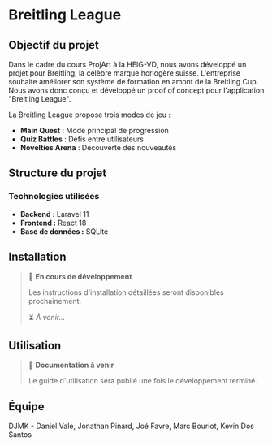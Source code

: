 # Breitling League

## Objectif du projet

Dans le cadre du cours ProjArt à la HEIG-VD, nous avons développé un projet pour Breitling, la célèbre marque horlogère suisse. L'entreprise souhaite améliorer son système de formation en amont de la Breitling Cup. Nous avons donc conçu et développé un proof of concept pour l'application "Breitling League".

La Breitling League propose trois modes de jeu :
- **Main Quest** : Mode principal de progression
- **Quiz Battles** : Défis entre utilisateurs
- **Novelties Arena** : Découverte des nouveautés

## Structure du projet

### Technologies utilisées

- **Backend :** Laravel 11
- **Frontend :** React 18
- **Base de données :** SQLite

## Installation

> 🚧 **En cours de développement**
> 
> Les instructions d'installation détaillées seront disponibles prochainement.
> 
> ⏳ _À venir..._

## Utilisation

> 📖 **Documentation à venir**
> 
> Le guide d'utilisation sera publié une fois le développement terminé.

## Équipe

DJMK - Daniel Vale, Jonathan Pinard, Joé Favre, Marc Bouriot, Kevin Dos Santos
